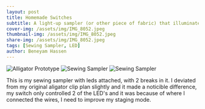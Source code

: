 ```yaml
---
layout: post
title: Homemade Switches
subtitle: A light-up sampler (or other piece of fabric) that illuminates one LED when properly connected to a battery, a conductive-thread-patches switch and a second, different homemade switch
cover-img: /assets/img/IMG_8052.jpeg
thumbnail-img: /assets/img/IMG_8052.jpeg
share-img: /assets/img/IMG_8052.jpeg
tags: [Sewing Sampler, LED]
author: Beneyam Hassen
---
```

![Alligator Prototype](https://beneyam-hassen.github.io/assets/img/IMG_8051.jpeg)
![Sewing Sampler](https://beneyam-hassen.github.io/assets/img/IMG_8052.jpeg)
![Sewing Sampler](https://beneyam-hassen.github.io/assets/img/IMG_8053.jpeg)


This is my sewing sampler with leds attached, with 2 breaks in it. I deviated from my original aligator clip plan slightly and it made a noticible difference, my switch only controlled 2 of the LED's and it was because of where I connected the wires, I need to improve my staging mode. 
